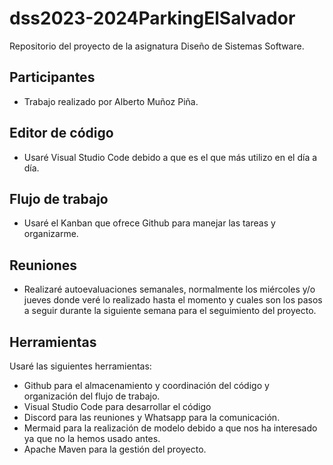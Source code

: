 # dss2023-2024ParkingElSalvador
Repositorio del proyecto de la asignatura Diseño de Sistemas Software.

## Participantes
* Trabajo realizado por Alberto Muñoz Piña.

## Editor de código
* Usaré Visual Studio Code debido a que es el que más utilizo en el día a día.

## Flujo de trabajo
* Usaré el Kanban que ofrece Github para manejar las tareas y organizarme.

## Reuniones
* Realizaré autoevaluaciones semanales, normalmente los miércoles y/o jueves donde veré lo realizado hasta el momento y cuales son los pasos a seguir durante la siguiente semana para el seguimiento del proyecto.
  
## Herramientas
Usaré las siguientes herramientas:
* Github para el almacenamiento y coordinación del código y organización del flujo de trabajo.
* Visual Studio Code para desarrollar el código
* Discord para las reuniones y Whatsapp para la comunicación. 
* Mermaid para la realización de modelo debido a que nos ha interesado ya que no la hemos usado antes.
* Apache Maven para la gestión del proyecto.